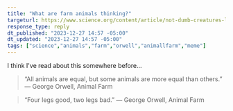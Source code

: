 ```yaml
---
title: "What are farm animals thinking?"
targeturl: https://www.science.org/content/article/not-dumb-creatures-livestock-surprise-scientists-their-complex-emotional-minds
response_type: reply
dt_published: "2023-12-27 14:57 -05:00"
dt_updated: "2023-12-27 14:57 -05:00"
tags: ["science","animals","farm","orwell","animallfarm","meme"]
---
```


I think I've read about this somewhere before...

> “All animals are equal, but some animals are more equal than others.”
― George Orwell, Animal Farm 

> “Four legs good, two legs bad.”
― George Orwell, Animal Farm 

